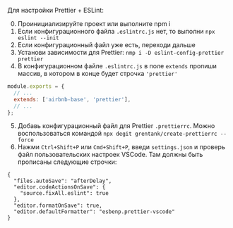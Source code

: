 Для настройки Prettier + ESLint:

0. Проинициализируйте проект или выполните npm i
1. Если конфигурационного файла `.eslintrc.js` нет, то выполни `npx eslint --init`
2. Если конфигурационный файл уже есть, переходи дальше
3. Установи зависимости для Prettier: `nmp i -D eslint-config-prettier prettier`
4. В конфигурационном файле `.eslintrc.js` в поле `extends` пропиши массив, в котором в конце будет строчка `'prettier'`

```js
module.exports = {
  // ...
  extends: ['airbnb-base', 'prettier'],
  // ...
};
```

5. Добавь конфигурационный файл для Prettier `.prettierrc`. Можно воспользоваться командой `npx degit grentank/create-prettierrc --force`
6. Нажми `Ctrl+Shift+P` или `Cmd+Shift+P`, введи `settings.json` и проверь файл пользовательских настроек VSCode. Там должны быть прописаны следующие строчки:

```jsonc
{
  "files.autoSave": "afterDelay",
  "editor.codeActionsOnSave": {
    "source.fixAll.eslint": true
  },
  "editor.formatOnSave": true,
  "editor.defaultFormatter": "esbenp.prettier-vscode"
}
```
